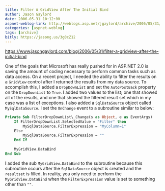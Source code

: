 ```yaml
---
title: Filter A GridView After The Initial Bind
author: Jason Gaylord
date: 2006-05-31 10:12:00
aspnet-weblog-link: http://weblogs.asp.net/jgaylord/archive/2006/05/31/filter-a-gridview-after-the-initial-bind.aspx
categories: [aspnet-weblog]
tags: [archive]
bitly: https://jasong.us/3g0cZ12
---
```


https://www.jasongaylord.com/blog/2006/05/31/filter-a-gridview-after-the-initial-bind

One of the goals that Microsoft has really pushed for in ASP.NET 2.0 is saving the amount of coding necessary to perform common tasks such as data access. On a recent project, I needed the ability to filter the results on a `GridView` control after I returned the results from my data source. To accomplish this, I added a `DropDownList` and set the `AutoPostBack` property on the `DropDownList` to `True`. I added two values to the list; one that showed all of the results, and one that showed the filtered result set which in my case was a list of exceptions. I also added a `SqlDataSource` object called `MySqlDataSource`. I set the `OnChange` event to a subroutine similar to below:  
  
```vb
Private Sub FilterDropDownList\_Change(s as Object, e as EventArgs)  
    If FilterDropDownList.SelectedValue = "Filter" then  
        MySqlDataSource.FilterExpression = "MyColumn=1"  
    Else  
        MySqlDataSource.FilterExpression = ""  
    End If  
  
    MyGridView.DataBind  
End Sub
```
  
I added the sub `MyGridView.DataBind` to the subroutine because this subroutine occurs after the `SqlDataSource` object is created and the `resultset` is filled. In reality, you only need to perform the `MyGridView.DataBind` when the `FilterExpression` value is set to something other than `""`.